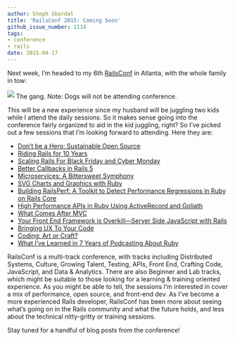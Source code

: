 ```yaml
---
author: Steph Skardal
title: 'RailsConf 2015: Coming Soon'
github_issue_number: 1114
tags:
- conference
- rails
date: 2015-04-17
---
```


Next week, I’m headed to my 6th [RailsConf](https://railsconf.com/2015/) in Atlanta, with the whole family in tow:

<img border="0" src="/blog/2015/04/railsconf-2015-coming-soon/image-0.png" style="margin-bottom:3px;"/>  
The gang. Note: Dogs will not be attending conference.

This will be a new experience since my husband will be juggling two kids while I attend the daily sessions. So it makes sense going into the conference fairly organized to aid in the kid juggling, right? So I’ve picked out a few sessions that I’m looking forward to attending. Here they are:

- [Don’t be a Hero: Sustainable Open Source](https://railsconf.com/2015/program#prop_1032)
- [Riding Rails for 10 Years](https://railsconf.com/2015/program#prop_1018)
- [Scaling Rails For Black Friday and Cyber Monday](https://railsconf.com/2015/program#prop_1278)
- [Better Callbacks in Rails 5](https://railsconf.com/2015/program#prop_849)
- [Microservices: A Bittersweet Symphony](https://railsconf.com/2015/program#prop_955)
- [SVG Charts and Graphics with Ruby](https://railsconf.com/2015/program#prop_1057)
- [Building RailsPerf: A Toolkit to Detect Performance Regressions in Ruby on Rails Core](https://railsconf.com/2015/program#prop_1087)
- [High Performance APIs in Ruby Using ActiveRecord and Goliath](https://railsconf.com/2015/program#prop_1251)
- [What Comes After MVC](https://railsconf.com/2015/program#prop_1132)
- [Your Front End Framework is Overkill—​Server Side JavaScript with Rails](https://railsconf.com/2015/program#prop_999)
- [Bringing UX To Your Code](https://railsconf.com/2015/program#prop_1037)
- [Coding: Art or Craft?](https://railsconf.com/2015/program#prop_987)
- [What I’ve Learned in 7 Years of Podcasting About Ruby](https://railsconf.com/2015/program#prop_1067)

RailsConf is a multi-track conference, with tracks including Distributed Systems, Culture, Growing Talent, Testing, APIs, Front End, Crafting Code, JavaScript, and Data & Analytics. There are also Beginner and Lab tracks, which might be suitable to those looking for a learning & training oriented experience. As you might be able to tell, the sessions I’m interested in cover a mix of performance, open source, and front-end dev. As I’ve become a more experienced Rails developer, RailsConf has been more about seeing what’s going on in the Rails community and what the future holds, and less about the technical nitty-gritty or training sessions.

Stay tuned for a handful of blog posts from the conference!
